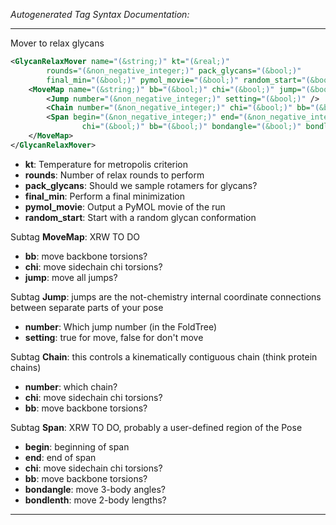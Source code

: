 _Autogenerated Tag Syntax Documentation:_

---
Mover to relax glycans

```xml
<GlycanRelaxMover name="(&string;)" kt="(&real;)"
        rounds="(&non_negative_integer;)" pack_glycans="(&bool;)"
        final_min="(&bool;)" pymol_movie="(&bool;)" random_start="(&bool;)" >
    <MoveMap name="(&string;)" bb="(&bool;)" chi="(&bool;)" jump="(&bool;)" >
        <Jump number="(&non_negative_integer;)" setting="(&bool;)" />
        <Chain number="(&non_negative_integer;)" chi="(&bool;)" bb="(&bool;)" />
        <Span begin="(&non_negative_integer;)" end="(&non_negative_integer;)"
                chi="(&bool;)" bb="(&bool;)" bondangle="(&bool;)" bondlenth="(&bool;)" />
    </MoveMap>
</GlycanRelaxMover>
```

-   **kt**: Temperature for metropolis criterion
-   **rounds**: Number of relax rounds to perform
-   **pack_glycans**: Should we sample rotamers for glycans?
-   **final_min**: Perform a final minimization
-   **pymol_movie**: Output a PyMOL movie of the run
-   **random_start**: Start with a random glycan conformation


Subtag **MoveMap**:   XRW TO DO

-   **bb**: move backbone torsions?
-   **chi**: move sidechain chi torsions?
-   **jump**: move all jumps?


Subtag **Jump**:   jumps are the not-chemistry internal coordinate connections between separate parts of your pose

-   **number**: Which jump number (in the FoldTree)
-   **setting**: true for move, false for don't move

Subtag **Chain**:   this controls a kinematically contiguous chain (think protein chains)

-   **number**: which chain?
-   **chi**: move sidechain chi torsions?
-   **bb**: move backbone torsions?

Subtag **Span**:   XRW TO DO, probably a user-defined region of the Pose

-   **begin**: beginning of span
-   **end**: end of span
-   **chi**: move sidechain chi torsions?
-   **bb**: move backbone torsions?
-   **bondangle**: move 3-body angles?
-   **bondlenth**: move 2-body lengths?

---
